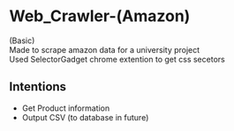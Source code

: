 # Web_Crawler-(Amazon)
(Basic)
<br />Made to scrape amazon data for a university project
<br />Used SelectorGadget chrome extention to get css secetors 

<h2>Intentions</h2>

* Get Product information
* Output CSV (to database in future)
